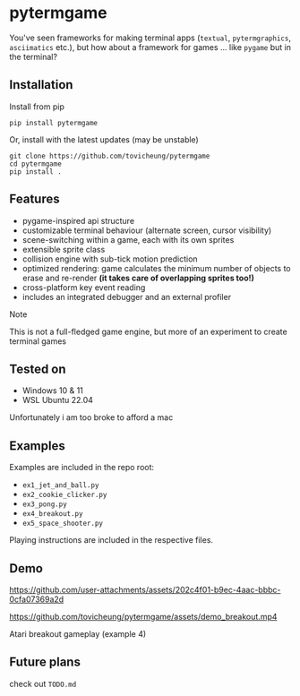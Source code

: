 # pytermgame

You've seen frameworks for making terminal apps (`textual`, `pytermgraphics`, `asciimatics` etc.), but how about a framework for games ... like `pygame` but in the terminal?

## Installation
Install from pip

```
pip install pytermgame
```

Or, install with the latest updates (may be unstable)

```
git clone https://github.com/tovicheung/pytermgame
cd pytermgame
pip install .
```

## Features
- pygame-inspired api structure
- customizable terminal behaviour (alternate screen, cursor visibility)
- scene-switching within a game, each with its own sprites
- extensible sprite class
- collision engine with sub-tick motion prediction
- optimized rendering: game calculates the minimum number of objects to erase and re-render **(it takes care of overlapping sprites too!)**
- cross-platform key event reading
- includes an integrated debugger and an external profiler

> [!NOTE]
> This is not a full-fledged game engine, but more of an experiment to create terminal games

## Tested on
- Windows 10 & 11
- WSL Ubuntu 22.04

Unfortunately i am too broke to afford a mac

## Examples
Examples are included in the repo root:
- `ex1_jet_and_ball.py`
- `ex2_cookie_clicker.py`
- `ex3_pong.py`
- `ex4_breakout.py`
- `ex5_space_shooter.py`

Playing instructions are included in the respective files.

## Demo

https://github.com/user-attachments/assets/202c4f01-b9ec-4aac-bbbc-0cfa07369a2d

https://github.com/tovicheung/pytermgame/assets/demo_breakout.mp4

Atari breakout gameplay (example 4)

## Future plans
check out `TODO.md`
